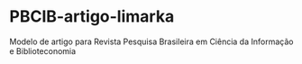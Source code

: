 # PBCIB-artigo-limarka
Modelo de artigo para Revista Pesquisa Brasileira em Ciência da Informação e Biblioteconomia
